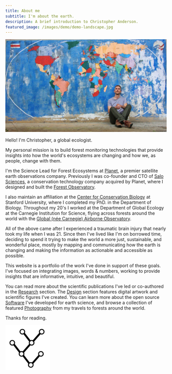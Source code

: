 ```yaml
---
title: About me
subtitle: I'm about the earth.
description: A brief introduction to Christopher Anderson.
featured_image: /images/demo/demo-landscape.jpg
---
```


<img src="/images/pages/map-seated.jpg">

Hello! I'm Christopher, a global ecologist.

My personal mission is to build forest monitoring technologies that provide insights into how the world's ecosystems are changing and how we, as people, change with them.

I'm the Science Lead for Forest Ecosystems at [Planet](https://www.planet.com/products/planetary-variables/), a premier satellite earth observations company. Previously I was co-founder and CTO of [Salo Sciences](https://salo.ai), a conservation technology company acquired by Planet, where I designed and built the [Forest Observatory](https://www.forestobservatory.com).

I also maintain an affiliation at the [Center for Conservation Biology](https://ccb.stanford.edu) at Stanford University, where I completed my PhD. in the Department of Biology. Throughout my 20's I worked at the Department of Global Ecology at the Carnegie Institution for Science, flying across forests around the world with the [Global (née Carnegie) Airborne Observatory](https://gdcs.asu.edu/programs/global-airborne-observatory).

All of the above came after I experienced a traumatic brain injury that nearly took my life when I was 21. Since then I've lived like I'm on borrowed time, deciding to spend it trying to make the world a more just, sustainable, and wonderful place, mostly by mapping and communicating how the earth is changing and making the information as actionable and accessible as possible.

This website is a portfolio of the work I've done in support of these goals. I've focused on integrating images, words & numbers, working to provide insights that are informative, intuitive, and beautiful.

You can read more about the scientific publications I've led or co-authored in the [Research](/project/research) section. The [Design](/project/design) section features digital artwork and scientific figures I've created. You can learn more about the open source [Software](/project/software) I've developed for earth science, and browse a collection of featured [Photography](/project/photography) from my travels to forests around the world.

Thanks for reading.

<img style="max-width:10em;" src="/images/dichotomous-key.png">
